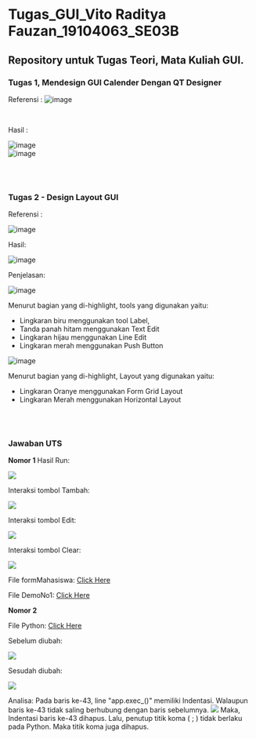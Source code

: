 # Tugas_GUI_Vito Raditya Fauzan_19104063_SE03B

## Repository untuk Tugas Teori, Mata Kuliah GUI.
 
### Tugas 1, Mendesign GUI Calender Dengan QT Designer

Referensi :
![image](https://drive.google.com/uc?export=view&id=1MJc1JMk0EnUfLN5_rh694g27TW_8v1Ch)

<br>

Hasil :

![image](https://drive.google.com/uc?export=view&id=18s-OJvaMe_5zsr6ysf2oOQvl5GQqdVaL)
<br>
![image](https://drive.google.com/uc?export=view&id=1Px9Ef0nU0ww3rjpgWbfJtrYyOBqjyxTj)


<br>
<br>


### Tugas 2 - Design Layout GUI

Referensi :

![image](https://drive.google.com/uc?export=view&id=1nZP1O9YaH1xcv3K27-JmMBj0yqjpTtjI)
<br>

Hasil:

![image](https://drive.google.com/uc?export=view&id=1sdF0tJES3Pme71IJywiFQCKP3DgIrbJ3)
<br>

Penjelasan:

![image](https://drive.google.com/uc?export=view&id=1mwxKi953axWqYi8LADql-7RTfOQwrU3-)

<p>
Menurut bagian yang di-highlight, tools yang digunakan yaitu:

 - Lingkaran biru menggunakan tool Label,
 - Tanda panah hitam menggunakan Text Edit
 - Lingkaran hijau menggunakan Line Edit
 - Lingkaran merah menggunakan Push Button
</p>

![image](https://drive.google.com/uc?export=view&id=1ZXWfXm7Em6FzOpm9dIXRWuBoF34zG-W4)

<p>
Menurut bagian yang di-highlight, Layout yang digunakan yaitu:

 - Lingkaran Oranye menggunakan Form Grid Layout
 - Lingkaran Merah menggunakan Horizontal Layout
</p>

<br>
<br>

### Jawaban UTS
**Nomor 1**
Hasil Run:

<img src="https://github.com/vitoradityafauzan/GUI_Vito-Raditya-Fauzan_19104063_SE03B/blob/Teori/UTS/SS/Main.jpg">

Interaksi tombol Tambah:

<img src="https://github.com/vitoradityafauzan/GUI_Vito-Raditya-Fauzan_19104063_SE03B/blob/Teori/UTS/SS/tombol_tambah.jpg">

Interaksi tombol Edit:

<img src="https://github.com/vitoradityafauzan/GUI_Vito-Raditya-Fauzan_19104063_SE03B/blob/Teori/UTS/SS/tombol_edit.jpg">

Interaksi tombol Clear:

<img src="https://github.com/vitoradityafauzan/GUI_Vito-Raditya-Fauzan_19104063_SE03B/blob/Teori/UTS/SS/tombol_clear.jpg">

File formMahasiswa:
<a href="https://github.com/vitoradityafauzan/GUI_Vito-Raditya-Fauzan_19104063_SE03B/blob/Teori/UTS/formMahasiswa.py">Click Here</a>

File DemoNo1:
<a href="https://github.com/vitoradityafauzan/GUI_Vito-Raditya-Fauzan_19104063_SE03B/blob/Teori/UTS/DemoNo1.py">Click Here</a>
<br>

**Nomor 2**

File Python:
<a href="https://github.com/vitoradityafauzan/GUI_Vito-Raditya-Fauzan_19104063_SE03B/blob/Teori/UTS/No2.py">Click Here</a>

Sebelum diubah:

<img src="https://github.com/vitoradityafauzan/GUI_Vito-Raditya-Fauzan_19104063_SE03B/blob/Teori/UTS/SS/No2_sblm.jpg">

Sesudah diubah:

<img src="https://github.com/vitoradityafauzan/GUI_Vito-Raditya-Fauzan_19104063_SE03B/blob/Teori/UTS/SS/No2_ssdh.jpg">

Analisa:
Pada baris ke-43, line "app.exec_()" memiliki Indentasi. Walaupun baris ke-43 tidak saling berhubung dengan baris sebelumnya. 
<img src="https://github.com/vitoradityafauzan/GUI_Vito-Raditya-Fauzan_19104063_SE03B/blob/Teori/UTS/SS/No2_indentasi.jpg">
Maka, Indentasi baris ke-43 dihapus. Lalu, penutup titik koma ( ; ) tidak berlaku pada Python. Maka titik koma juga dihapus.
